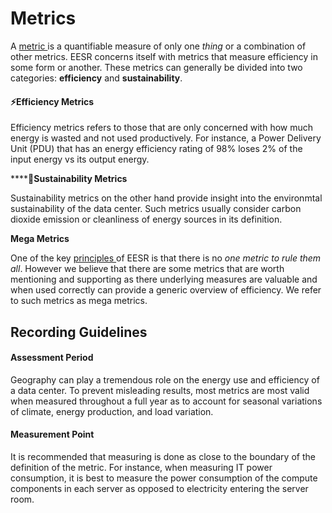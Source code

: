 # Metrics

A [metric ](https://www.klipfolio.com/blog/kpi-metric-measure)is a quantifiable measure of only one _thing_ or a combination of other metrics. EESR concerns itself with metrics that measure efficiency in some form or another. These metrics can generally be divided into two categories: **efficiency**  and **sustainability**.&#x20;

#### :zap:Efficiency Metrics

Efficiency metrics refers to those that are only concerned with how much energy is wasted and not used productively. For instance, a Power Delivery Unit (PDU) that has an energy efficiency rating of 98% loses 2% of the input energy vs its output energy.&#x20;

****:herb:**Sustainability Metrics**

Sustainability metrics on the other hand provide insight into the environmtal sustainability of the data center. Such metrics usually consider carbon dioxide emission or cleanliness of energy sources in its definition.   &#x20;

**Mega Metrics**

One of the key [principles ](../../design/principles.md)of EESR is that there is no _one metric to rule them all_. However we believe that there are some metrics that are worth mentioning and supporting as there underlying measures are valuable and when used correctly can provide a generic overview of efficiency. We refer to such metrics as mega metrics.&#x20;

## Recording Guidelines

#### Assessment Period

Geography can play a tremendous role on the energy use and efficiency of a data center. To prevent misleading results, most metrics are most valid when measured throughout a full year as to account for seasonal variations of climate, energy production, and load variation.

#### Measurement Point

It is recommended that measuring is done as close to the boundary of the definition of the metric. For instance, when measuring IT power consumption, it is best to measure the power consumption of the compute components in each server as opposed to electricity entering the server room.

